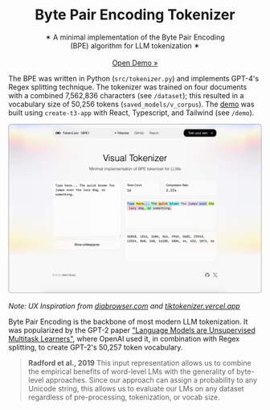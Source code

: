 <p align="center">
  <h1 align="center"><b>Byte Pair Encoding Tokenizer</b></h1>
  <p align="center">
  ✶ A minimal implementation of the Byte Pair Encoding<br/>(BPE) algorithm for LLM tokenization ✶
    <br />
    <br />
    <a href="https://visual-tokenizer.vercel.app/">Open Demo »</a>
    <br />
  </p>
</p>

The BPE was written in Python (`src/tokenizer.py`) and implements GPT-4's Regex splitting technique. The tokenizer was trained on four documents with a combined 7,562,836 characters (see `/dataset`); this resulted in a vocabulary size of 50,256 tokens (`saved_models/v_corpus`). The [demo](https://visual-tokenizer.vercel.app/) was built using `create-t3-app` with React, Typescript, and Tailwind (see `/demo`).


![Visual Tokenizer](https://github.com/markmusic27/tokenizer/blob/main/docs/thumbnail_gh.png?raw=true)

_Note: UX Inspiration from [diabrowser.com](https://diabrowser.com) and [tiktokenizer.vercel.app](https://tiktokenizer.vercel.app/)_

Byte Pair Encoding is the backbone of most modern LLM tokenization. It was popularized by the GPT-2 paper ["Language Models are Unsupervised Multitask Learners"](https://cdn.openai.com/better-language-models/language_models_are_unsupervised_multitask_learners.pdf), where OpenAI used it, in combination with Regex splitting, to create GPT-2's 50,257 token vocabulary.

> **Radford et al., 2019**
> This input representation allows us to combine the empirical benefits of word-level LMs with the generality of byte-level approaches. Since our approach can assign a probability to any Unicode string, this allows us to evaluate our LMs on any dataset regardless of pre-processing, tokenization, or vocab size.

